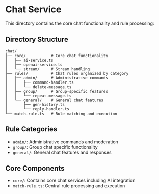 # Chat Service

This directory contains the core chat functionality and rule processing:

## Directory Structure

```
chat/
├── core/           # Core chat functionality
│   ├── ai-service.ts
│   ├── openai-service.ts
│   └── stream/     # Stream handling
├── rules/          # Chat rules organized by category
│   ├── admin/      # Administrative commands
│   │   ├── command-handler.ts
│   │   └── delete-message.ts
│   ├── group/      # Group-specific features
│   │   └── repeat-message.ts
│   └── general/    # General chat features
│       ├── gen-history.ts
│       └── reply-handler.ts
└── match-rule.ts   # Rule matching and execution
```

## Rule Categories

- `admin/`: Administrative commands and moderation
- `group/`: Group chat specific functionality
- `general/`: General chat features and responses

## Core Components

- `core/`: Contains core chat services including AI integration
- `match-rule.ts`: Central rule processing and execution
